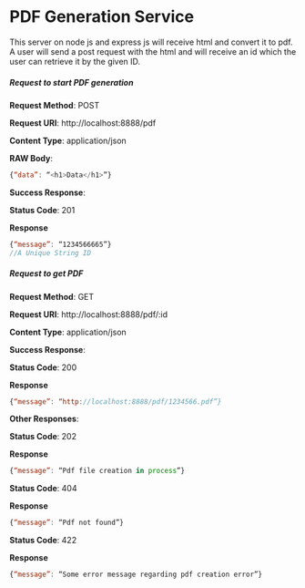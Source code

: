 # PDF Generation Service
This server on node js and express js will receive html and convert it to pdf. A user will send a post request with the html and will receive an id which the user can retrieve it by the given ID.

##### Request to start PDF generation
**Request Method**: POST

**Request URI**: http://localhost:8888/pdf

**Content Type**: application/json

**RAW Body**:
```javascript
{“data”: “<h1>Data</h1>”}
```
**Success Response**:

**Status Code**: 201

**Response**
```javascript
{“message”: “1234566665”}
//A Unique String ID
```
##### Request to get PDF
**Request Method**: GET

**Request URI**: http://localhost:8888/pdf/:id

**Content Type**: application/json

**Success Response**:

**Status Code**: 200

**Response**
```javascript
{“message”: “http://localhost:8888/pdf/1234566.pdf”}
```
**Other Responses**:

**Status Code**: 202

**Response**
```javascript
{“message”: “Pdf file creation in process”}
```
**Status Code**: 404

**Response**
```javascript
{“message”: “Pdf not found”}
```
**Status Code**: 422

**Response**
```javascript
{“message”: “Some error message regarding pdf creation error”}
```
